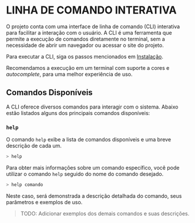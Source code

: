 # LINHA DE COMANDO INTERATIVA

O projeto conta com uma interface de linha de comando (CLI) interativa para facilitar a interação com o usuário. A CLI é uma ferramenta que permite a execução de comandos diretamente no terminal, sem a necessidade de abrir um navegador ou acessar o site do projeto.

Para executar a CLI, siga os passos mencionados em [Instalação](./Instalação.md).

Recomendamos a execução em um terminal com suporte a cores e *autocomplete*, para uma melhor experiência de uso.

## Comandos Disponíveis

A CLI oferece diversos comandos para interagir com o sistema. Abaixo estão listados alguns dos principais comandos disponíveis:

### `help`

O comando `help` exibe a lista de comandos disponíveis e uma breve descrição de cada um.

```bash
> help
```

Para obter mais informações sobre um comando específico, você pode utilizar o comando `help` seguido do nome do comando desejado.

```bash
> help comando
```

Neste caso, será demonstrada a descrição detalhada do comando, seus parâmetros e exemplos de uso.

> TODO: Adicionar exemplos dos demais comandos e suas descrições.